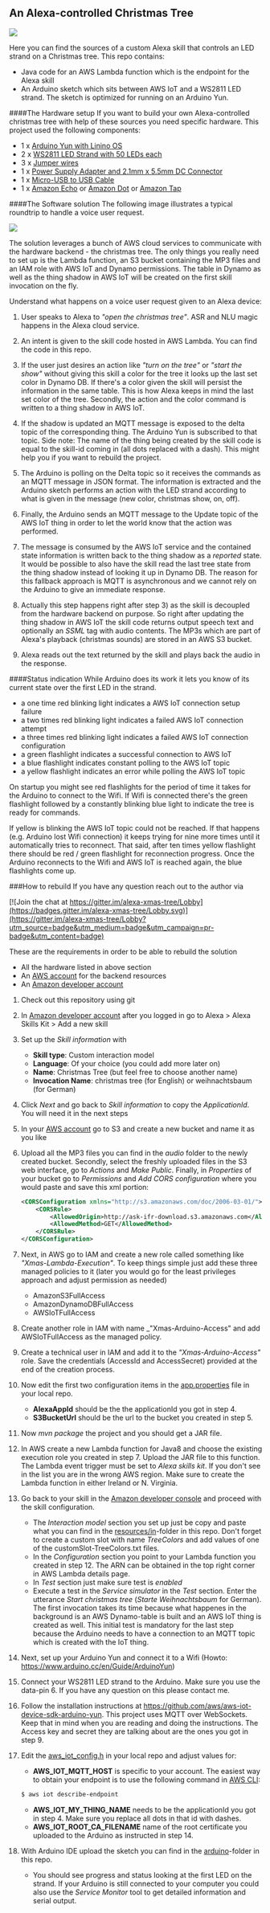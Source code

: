 ## An Alexa-controlled Christmas Tree

![](docs/hardware-setup.png)

Here you can find the sources of a custom Alexa skill that controls an LED strand on a Christmas
tree. This repo contains:
* Java code for an AWS Lambda function which is the endpoint for the Alexa skill
* An Arduino sketch which sits between AWS IoT and a WS2811 LED strand. The sketch is optimized for running on an Arduino Yun.

####The Hardware setup
If you want to build your own Alexa-controlled christmas tree with help of these sources you need specific hardware. This project used the
following components:
* 1 x [Arduino Yun with Linino OS](https://www.arduino.cc/en/Main/ArduinoBoardYun)
* 2 x [WS2811 LED Strand with 50 LEDs each](https://www.amazon.com/dp/B013FU2PZ4)
* 3 x [Jumper wires](https://www.amazon.com/dp/B01EV70C78)
* 1 x [Power Supply Adapter and 2.1mm x 5.5mm DC Connector](https://www.amazon.com/dp/B00ZU9MZ1S)
* 1 x [Micro-USB to USB Cable](https://www.amazon.com/dp/B00NH13O7K)
* 1 x [Amazon Echo](https://www.amazon.com/dp/B00X4WHP5E) or [Amazon Dot](https://www.amazon.com/dp/B015TJD0Y4) or [Amazon Tap](https://www.amazon.com/dp/B01BH83OOM)

####The Software solution
The following image illustrates a typical roundtrip to handle a voice user request.

![](docs/solution-architecture.png)

The solution leverages a bunch of AWS cloud services to communicate with the hardware backend - the
christmas tree. The only things you really need to set up is the Lambda function, an S3 bucket containing
the MP3 files and an IAM role with AWS IoT and Dynamo permissions. The table in Dynamo as well as
the thing shadow in AWS IoT will be created on the first skill invocation on the fly.

Understand what happens on a voice user request given to an Alexa device:

1. User speaks to Alexa to _"open the christmas tree"_. ASR and NLU magic happens in the Alexa cloud service.

2. An intent is given to the skill code hosted in AWS Lambda. You can find the code in this repo.

3. If the user just desires an action like _"turn on the tree"_ or _"start the show"_ without giving
this skill a color for the tree it looks up the last set color in Dynamo DB. If there's a color
given the skill will persist the information in the same table. This is how Alexa keeps in mind the last set color
of the tree. Secondly, the action and the color command is written to a thing shadow in AWS IoT.

4. If the shadow is updated an MQTT message is exposed to the delta topic of the corresponding thing. The Arduino Yun
is subscribed to that topic. Side note: The name of the thing being created by the skill code is equal
to the skill-id coming in (all dots replaced with a dash). This might help you if you want to rebuild the project.

5. The Arduino is polling on the Delta topic so it receives the commands as an MQTT message in JSON format.
The information is extracted and the Arduino sketch performs an action with the LED strand according to what is given in the message (new color, christmas show, on, off).

6. Finally, the Arduino sends an MQTT message to the Update topic of the AWS IoT thing in order to let the world know
that the action was performed.

7. The message is consumed by the AWS IoT service and the contained state information
is written back to the thing shadow as a _reported_ state. It would be possible to also have the skill read the last tree state from the thing shadow
instead of looking it up in Dynamo DB. The reason for this fallback approach is MQTT is asynchronous and we cannot rely on
the Arduino to give an immediate response.

8. Actually this step happens right after step 3) as the skill is decoupled from the hardware backend on purpose.
So right after updating the thing shadow in AWS IoT the skill code returns output speech text and optionally an
_SSML_ tag with audio contents. The MP3s which are part of Alexa's playback (christmas sounds) are stored in an AWS S3 bucket.

9. Alexa reads out the text returned by the skill and plays back the audio in the response.

####Status indication
While Arduino does its work it lets you know of its current state over the first LED in the strand.
* a one time red blinking light indicates a AWS IoT connection setup failure
* a two times red blinking light indicates a failed AWS IoT connection attempt
* a three times red blinking light indicates a failed AWS IoT connection configuration
* a green flashlight indicates a successful connection to AWS IoT
* a blue flashlight indicates constant polling to the AWS IoT topic
* a yellow flashlight indicates an error while polling the AWS IoT topic

On startup you might see red flashlights for the period of time it takes for the Arduino to connect to
the Wifi. If Wifi is connected there's the green flashlight followed by a constantly blinking blue light to
indicate the tree is ready for commands.

If yellow is blinking the AWS IoT topic could not be reached. If that happens (e.g. Arduino lost Wifi connection)
it keeps trying for nine more times until it automatically tries to reconnect. That said, after ten times yellow flashlight
there should be red / green flashlight for reconnection progress. Once the Arduino reconnects to the Wifi and AWS IoT
is reached again, the blue flashlights come up.

###How to rebuild
If you have any question reach out to the author via

[![Join the chat at https://gitter.im/alexa-xmas-tree/Lobby](https://badges.gitter.im/alexa-xmas-tree/Lobby.svg)](https://gitter.im/alexa-xmas-tree/Lobby?utm_source=badge&utm_medium=badge&utm_campaign=pr-badge&utm_content=badge)

These are the requirements in order to be able to rebuild the solution
* All the hardware listed in above section
* An [AWS account](https://aws.amazon.com) for the backend resources
* An [Amazon developer account](https://developer.amazon.com)

1. Check out this repository using git

2. In [Amazon developer account](https://developer.amazon.com) after you logged in go to Alexa > Alexa Skills Kit > Add a new skill

3. Set up the _Skill information_ with
    * __Skill type__: Custom interaction model
    * __Language__: Of your choice (you could add more later on)
    * __Name__: Christmas Tree (but feel free to choose another name)
    * __Invocation Name__: christmas tree (for English) or weihnachtsbaum (for German)

4. Click _Next_ and go back to _Skill information_ to copy the _ApplicationId_. You will need it in the next steps

5. In your [AWS account](https://aws.amazon.com) go to S3 and create a new bucket and name it as you like

6. Upload all the MP3 files you can find in the _audio_ folder to the newly created bucket. Secondly, select the freshly uploaded files in the S3 web interface, go to _Actions_ and _Make Public_. Finally,
in _Properties_ of your bucket go to _Permissions_ and _Add CORS configuration_ where you would paste and save this xml portion:

    ```xml
    <CORSConfiguration xmlns="http://s3.amazonaws.com/doc/2006-03-01/">
        <CORSRule>
            <AllowedOrigin>http://ask-ifr-download.s3.amazonaws.com</AllowedOrigin>
            <AllowedMethod>GET</AllowedMethod>
        </CORSRule>
    </CORSConfiguration>
    ```

7. Next, in AWS go to IAM and create a new role called something like _"Xmas-Lambda-Execution"_. To keep things simple just add these three managed policies to it (later you would
go for the least privileges approach and adjust permission as needed)
    * AmazonS3FullAccess
    * AmazonDynamoDBFullAccess
    * AWSIoTFullAccess

8. Create another role in IAM with name _"Xmas-Arduino-Access" and add AWSIoTFullAccess as the managed policy.

9. Create a technical user in IAM and add it to the _"Xmas-Arduino-Access"_ role. Save the credentials (AccessId and AccessSecret) provided at the end of the creation process.

10. Now edit the first two configuration items in the [app.properties](/src/main/resources/app.properties) file in your local repo.
    * __AlexaAppId__ should be the the applicationId you got in step 4.
    * __S3BucketUrl__ should be the url to the bucket you created in step 5.

11. Now _mvn package_ the project and you should get a JAR file.

12. In AWS create a new Lambda function for Java8 and choose the existing execution role you created in step 7. Upload the JAR file to this function. The Lambda event trigger must be set to _Alexa skills kit_. If you don't see in the list you are in the wrong AWS region. Make sure to create the Lambda function in either Ireland or N. Virginia.

13. Go back to your skill in the [Amazon developer console](https://developer.amazon.com) and proceed with the skill configuration.
    * The _Interaction model_ section you set up just be copy and paste what you can find in the [resources/in](/src/main/java/resources/in)-folder in this repo. Don't forget to create a custom slot with name _TreeColors_ and add values of one of the customSlot-TreeColors.txt files.
    * In the _Configuration_ section you point to your Lambda function you created in step 12. The ARN can be obtained in the top right corner in AWS Lambda details page.
    * In _Test_ section just make sure test is _enabled_
    * Execute a test in the _Service simulator_ in the _Test_ section. Enter the utterance _Start christmas tree_ (_Starte Weihnachtsbaum_ for German). The first invocation takes
     its time because what happenes in the background is an AWS Dynamo-table is built and an AWS IoT thing is created as well. This initial test
     is mandatory for the last step because the Arduino needs to have a connection to an MQTT topic which is created with the IoT thing.

14. Next, set up your Arduino Yun and connect it to a Wifi (Howto: https://www.arduino.cc/en/Guide/ArduinoYun)

15. Connect your WS2811 LED strand to the Arduino. Make sure you use the data-pin 6. If you have any question on this please contact me.

16. Follow the installation instructions at https://github.com/aws/aws-iot-device-sdk-arduino-yun. This project uses
 MQTT over WebSockets. Keep that in mind when you are reading and doing the instructions. The Access key and secret they are
 talking about are the ones you got in step 9.

17. Edit the [aws_iot_config.h](/arduino/xmastree/aws_iot_config.h) in your local repo and adjust values for:
    * __AWS_IOT_MQTT_HOST__ is specific to your account. The easiest way to obtain your endpoint is to use the following command in [AWS CLI](https://aws.amazon.com/cli/):
    ```bash
    $ aws iot describe-endpoint
    ```
    * __AWS_IOT_MY_THING_NAME__ needs to be the applicationId you got in step 4. Make sure you replace all dots in that id with dashes.
    * __AWS_IOT_ROOT_CA_FILENAME__ name of the root certificate you uploaded to the Arduino as instructed in step 14.

18. With Arduino IDE upload the sketch you can find in the [arduino](/arduino)-folder in this repo.
    * You should see progress and status looking at the first LED on the strand. If your Arduino is still connected
    to your computer you could also use the _Service Monitor_ tool to get detailed information and serial output.